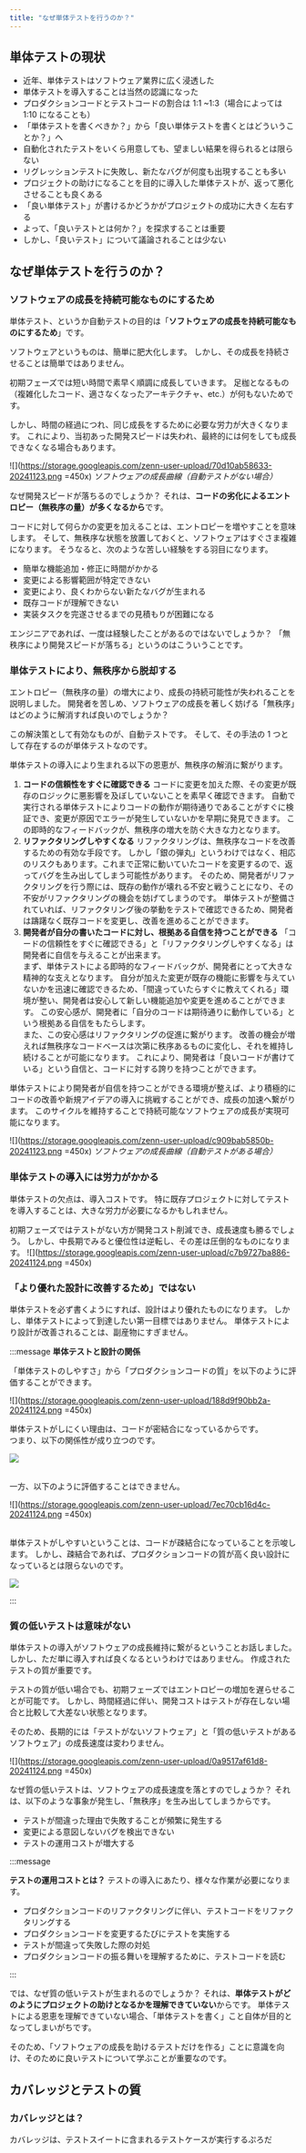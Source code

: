 ```yaml
---
title: "なぜ単体テストを行うのか？"
---
```


## 単体テストの現状

- 近年、単体テストはソフトウェア業界に広く浸透した
- 単体テストを導入することは当然の認識になった
- プロダクションコードとテストコードの割合は 1:1 ~1:3（場合によっては 1:10 になることも）
- 「単体テストを書くべきか？」から「良い単体テストを書くとはどういうことか？」へ
- 自動化されたテストをいくら用意しても、望ましい結果を得られるとは限らない
- リグレッションテストに失敗し、新たなバグが何度も出現することも多い
- プロジェクトの助けになることを目的に導入した単体テストが、返って悪化させることも良くある
- 「良い単体テスト」が書けるかどうかがプロジェクトの成功に大きく左右する
- よって、「良いテストとは何か？」を探求することは重要
- しかし、「良いテスト」について議論されることは少ない

## なぜ単体テストを行うのか？

### ソフトウェアの成長を持続可能なものにするため

単体テスト、というか自動テストの目的は「**ソフトウェアの成長を持続可能なものにするため**」です。

ソフトウェアというものは、簡単に肥大化します。
しかし、その成長を持続させることは簡単ではありません。

初期フェーズでは短い時間で素早く順調に成長していきます。
足枷となるもの（複雑化したコード、適さなくなったアーキテクチャ、etc.）が何もないためです。

しかし、時間の経過につれ、同じ成長をするために必要な労力が大きくなります。
これにより、当初あった開発スピードは失われ、最終的には何をしても成長できなくなる場合もあります。

![](https://storage.googleapis.com/zenn-user-upload/70d10ab58633-20241123.png =450x)
_ソフトウェアの成長曲線（自動テストがない場合）_

なぜ開発スピードが落ちるのでしょうか？
それは、**コードの劣化によるエントロピー（無秩序の量）が多くなるから**です。

コードに対して何らかの変更を加えることは、エントロピーを増やすことを意味します。
そして、無秩序な状態を放置しておくと、ソフトウェアはすぐさま複雑になります。
そうなると、次のような苦しい経験をする羽目になります。

- 簡単な機能追加・修正に時間がかかる
- 変更による影響範囲が特定できない
- 変更により、良くわからない新たなバグが生まれる
- 既存コードが理解できない
- 実装タスクを完遂させるまでの見積もりが困難になる

エンジニアであれば、一度は経験したことがあるのではないでしょうか？
「無秩序により開発スピードが落ちる」というのはこういうことです。

### 単体テストにより、無秩序から脱却する

エントロピー（無秩序の量）の増大により、成長の持続可能性が失われることを説明しました。
開発者を苦しめ、ソフトウェアの成長を著しく妨げる「無秩序」はどのように解消すれば良いのでしょうか？

この解決策として有効なものが、自動テストです。
そして、その手法の 1 つとして存在するのが単体テストなのです。

単体テストの導入により生まれる以下の恩恵が、無秩序の解消に繋がります。

1. **コードの信頼性をすぐに確認できる**
   コードに変更を加えた際、その変更が既存のロジックに悪影響を及ぼしていないことを素早く確認できます。
   自動で実行される単体テストによりコードの動作が期待通りであることがすぐに検証でき、変更が原因でエラーが発生していないかを早期に発見できます。
   この即時的なフィードバックが、無秩序の増大を防ぐ大きな力となります。
2. **リファクタリングしやすくなる**
   リファクタリングは、無秩序なコードを改善するための有効な手段です。
   しかし「銀の弾丸」というわけではなく、相応のリスクもあります。これまで正常に動いていたコードを変更するので、返ってバグを生み出してしまう可能性があります。
   そのため、開発者がリファクタリングを行う際には、既存の動作が壊れる不安と戦うことになり、その不安がリファクタリングの機会を妨げてしまうのです。
   単体テストが整備されていれば、リファクタリング後の挙動をテストで確認できるため、開発者は躊躇なく既存コードを変更し、改善を進めることができます。
3. **開発者が自分の書いたコードに対し、根拠ある自信を持つことができる**
   「コードの信頼性をすぐに確認できる」と「リファクタリングしやすくなる」は開発者に自信を与えることが出来ます。
   \
   まず、単体テストによる即時的なフィードバックが、開発者にとって大きな精神的な支えとなります。
   自分が加えた変更が既存の機能に影響を与えていないかを迅速に確認できるため、「間違っていたらすぐに教えてくれる」環境が整い、開発者は安心して新しい機能追加や変更を進めることができます。
   この安心感が、開発者に「自分のコードは期待通りに動作している」という根拠ある自信をもたらします。
   \
   また、この安心感はリファクタリングの促進に繋がります。
   改善の機会が増えれば無秩序なコードベースは次第に秩序あるものに変化し、それを維持し続けることが可能になります。
   これにより、開発者は「良いコードが書けている」という自信と、コードに対する誇りを持つことができます。

単体テストにより開発者が自信を持つことができる環境が整えば、より積極的にコードの改善や新規アイデアの導入に挑戦することができ、成長の加速へ繋がります。
このサイクルを維持することで持続可能なソフトウェアの成長が実現可能になります。

![](https://storage.googleapis.com/zenn-user-upload/c909bab5850b-20241123.png =450x)
_ソフトウェアの成長曲線（自動テストがある場合）_

### 単体テストの導入には労力がかかる

単体テストの欠点は、導入コストです。
特に既存プロジェクトに対してテストを導入することは、大きな労力が必要になるかもしれません。

初期フェーズではテストがない方が開発コスト削減でき、成長速度も勝るでしょう。
しかし、中長期でみると優位性は逆転し、その差は圧倒的なものになります。
![](https://storage.googleapis.com/zenn-user-upload/c7b9727ba886-20241124.png =450x)

### 「より優れた設計に改善するため」ではない

単体テストを必ず書くようにすれば、設計はより優れたものになります。
しかし、単体テストによって到達したい第一目標ではありません。
単体テストにより設計が改善されることは、副産物にすぎません。

:::message
**単体テストと設計の関係**

「単体テストのしやすさ」から「プロダクションコードの質」を以下のように評価することができます。

![](https://storage.googleapis.com/zenn-user-upload/188d9f90bb2a-20241124.png =450x)

単体テストがしにくい理由は、コードが密結合になっているからです。
\
つまり、以下の関係性が成り立つのです。

![](https://storage.googleapis.com/zenn-user-upload/0f98ad2a338b-20241124.png)

\
一方、以下のように評価することはできません。

![](https://storage.googleapis.com/zenn-user-upload/7ec70cb16d4c-20241124.png =450x)

\
単体テストがしやすいということは、コードが疎結合になっていることを示唆します。
しかし、疎結合であれば、プロダクションコードの質が高く良い設計になっているとは限らないのです。

![](https://storage.googleapis.com/zenn-user-upload/a994abdcd20c-20241124.png)

:::

### 質の低いテストは意味がない

単体テストの導入がソフトウェアの成長維持に繋がるということお話しました。
しかし、ただ単に導入すれば良くなるというわけではありません。
作成されたテストの質が重要です。

テストの質が低い場合でも、初期フェーズではエントロピーの増加を遅らせることが可能です。
しかし、時間経過に伴い、開発コストはテストが存在しない場合と比較して大差ない状態となります。

そのため、長期的には「テストがないソフトウェア」と「質の低いテストがあるソフトウェア」の成長速度は変わりません。

![](https://storage.googleapis.com/zenn-user-upload/0a9517af61d8-20241124.png =450x)

なぜ質の低いテストは、ソフトウェアの成長速度を落とすのでしょうか？
それは、以下のような事象が発生し、「無秩序」を生み出してしまうからです。

- テストが間違った理由で失敗することが頻繁に発生する
- 変更による意図しないバグを検出できない
- テストの運用コストが増大する

:::message

**テストの運用コストとは？**
テストの導入にあたり、様々な作業が必要になります。

- プロダクションコードのリファクタリングに伴い、テストコードをリファクタリングする
- プロダクションコードを変更するたびにテストを実施する
- テストが間違って失敗した際の対処
- プロダクションコードの振る舞いを理解するために、テストコードを読む

:::

では、なぜ質の低いテストが生まれるのでしょうか？
それは、**単体テストがどのようにプロジェクトの助けとなるかを理解できていない**からです。
単体テストによる恩恵を理解できていない場合、「単体テストを書く」こと自体が目的となってしまいがちです。

そのため、「ソフトウェアの成長を助けるテストだけを作る」ことに意識を向け、そのために良いテストについて学ぶことが重要なのです。

## カバレッジとテストの質

### カバレッジとは？

カバレッジは、テストスイートに含まれるテストケースが実行するぷろだ
